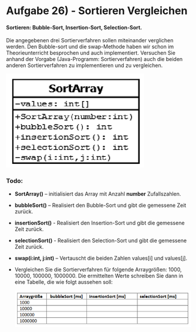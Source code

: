 # Aufgabe 26) - Sortieren Vergleichen 

#### Sortieren: Bubble-Sort, Insertion-Sort, Selection-Sort.
Die angegebenen drei Sortierverfahren sollen miteinander verglichen werden. Den Bubble-sort und
die swap-Methode haben wir schon im Theorieunterricht besprochen und auch implementiert.
Versuchen Sie anhand der Vorgabe (Java-Programm: Sortierverfahren) auch die beiden anderen
Sortierverfahren zu implementieren und zu vergleichen.

![](uml.png)

### Todo:
- **SortArray()** – initialisiert das Array mit Anzahl **number** Zufallszahlen.
- **bubbleSort()** – Realisiert den Bubble-Sort und gibt die gemessene Zeit zurück.
- **insertionSort()** - Realisiert den Insertion-Sort und gibt die gemessene Zeit zurück.
- **selectionSort()** - Realisiert den Selection-Sort und gibt die gemessene Zeit zurück.
- **swap(i:int, j:int)** – Vertauscht die beiden Zahlen values[i] und values[j].
- Vergleichen Sie die Sortierverfahren für folgende Arraygrößen:
  1000, 10000, 100000, 1000000. Die ermittelten Werte schreiben Sie dann in eine Tabelle, die
  wie folgt aussehen soll:
  
  ![](table.png)
